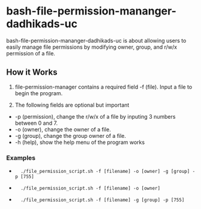# bash-file-permission-mananger-dadhikads-uc

bash-file-permission-mananger-dadhikads-uc is about allowing users to easily manage file permissions by modifying owner, group, and r/w/x permission of a file.

## How it Works 
1. file-permission-manager contains a required field -f (file). Input a file to begin the program.

2. The following fields are optional but important

- -p (permission), change the r/w/x of a file by inputing 3 numbers between 0 and 7.
- -o (owner), change the owner of a file.
- -g (group), change the group owner of a file.
- -h (help), show the help menu of the program works 

### Examples

-       ./file_permission_script.sh -f [filename] -o [owner] -g [group] -p [755]
-       ./file_permission_script.sh -f [filename] -o [owner]
-       ./file_permission_script.sh -f [filename] -g [group] -p [755]
